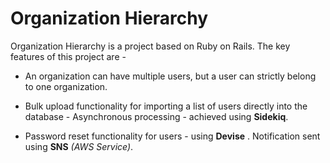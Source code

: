 # Organization Hierarchy 

Organization Hierarchy is a project based on Ruby on Rails. The key features of this project are -

* An organization can have multiple users, but a user can strictly belong to one organization. 

* Bulk upload functionality for importing a list of users directly into the database - Asynchronous processing - achieved using **Sidekiq**. 

* Password reset functionality for users - using **Devise** . Notification sent using **SNS** *(AWS Service)*.



